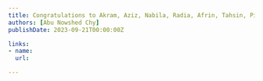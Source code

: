 ```yaml
---
title: Congratulations to Akram, Aziz, Nabila, Radia, Afrin, Tahsin, Piyal, and Fareen for successfully completing their undergraduate studies!
authors: [Abu Nowshed Chy]
publishDate: 2023-09-21T00:00:00Z

links:
- name: 
  url: 

---
```



